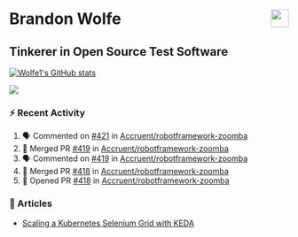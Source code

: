 Brandon Wolfe <a href="https://www.linkedin.com/in/brandon-wolfe1" target="_blank" rel="noreferrer"><img src="https://raw.githubusercontent.com/danielcranney/readme-generator/main/public/icons/socials/linkedin.svg" width="32" height="32" align="right"/></a>
==============================
Tinkerer in Open Source Test Software
-----------------------------

<p align="left"><a href="http://www.github.com/Wolfe1"><img src="https://github-readme-stats.vercel.app/api?username=Wolfe1&show_icons=true&hide=&count_private=true&title_color=0891b2&text_color=ffffff&icon_color=0891b2&bg_color=1c1917&hide_border=true&show_icons=true" alt="Wolfe1's GitHub stats" /></a></p>
<p align="left"><a href="http://www.github.com/Wolfe1"><img src="https://github-readme-streak-stats.herokuapp.com/?user=Wolfe1&stroke=ffffff&background=1c1917&ring=0891b2&fire=0891b2&currStreakNum=ffffff&currStreakLabel=0891b2&sideNums=ffffff&sideLabels=ffffff&dates=ffffff&hide_border=true" /></a></p>

### :zap: Recent Activity
<!--START_SECTION:activity-->
1. 🗣 Commented on [#421](https://github.com/Accruent/robotframework-zoomba/pull/421#issuecomment-2432740308) in [Accruent/robotframework-zoomba](https://github.com/Accruent/robotframework-zoomba)
2. 🎉 Merged PR [#419](https://github.com/Accruent/robotframework-zoomba/pull/419) in [Accruent/robotframework-zoomba](https://github.com/Accruent/robotframework-zoomba)
3. 🗣 Commented on [#419](https://github.com/Accruent/robotframework-zoomba/pull/419#issuecomment-2346315653) in [Accruent/robotframework-zoomba](https://github.com/Accruent/robotframework-zoomba)
4. 🎉 Merged PR [#418](https://github.com/Accruent/robotframework-zoomba/pull/418) in [Accruent/robotframework-zoomba](https://github.com/Accruent/robotframework-zoomba)
5. 💪 Opened PR [#418](https://github.com/Accruent/robotframework-zoomba/pull/418) in [Accruent/robotframework-zoomba](https://github.com/Accruent/robotframework-zoomba)
<!--END_SECTION:activity-->

### :newspaper: Articles
- [Scaling a Kubernetes Selenium Grid with KEDA](https://www.linkedin.com/pulse/scaling-kubernetes-selenium-grid-keda-brandon-wolfe)
